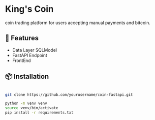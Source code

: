 # King's Coin

coin trading platform for users accepting manual payments and bitcoin.

## 🚀 Features

- Data Layer SQLModel
- FastAPI Endpoint
- FrontEnd

## 📦 Installation

```bash

git clone https://github.com/yourusername/coin-fastapi.git

python -m venv venv
source venv/bin/activate
pip install -r requirements.txt

```



